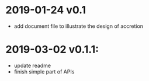 # 2019-01-24 v0.1
* add document file to illustrate the design of accretion
# 2019-03-02 v0.1.1:
* update readme
* finish simple part of APIs
